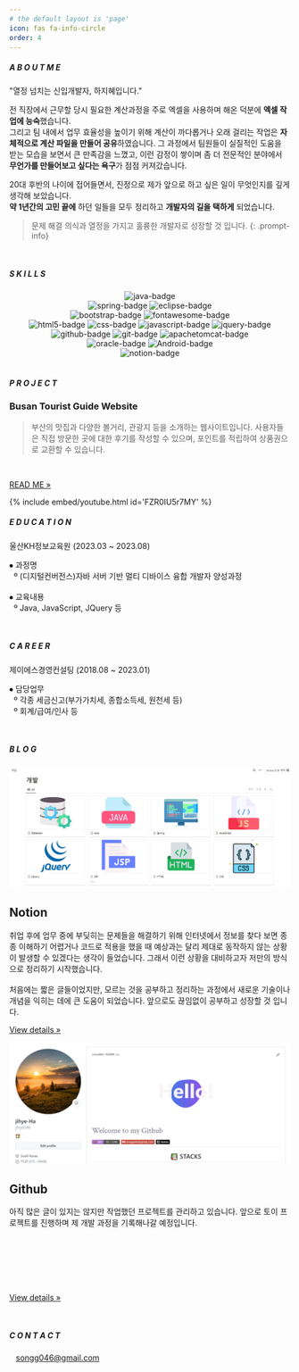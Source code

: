 ```yaml
---
# the default layout is 'page'
icon: fas fa-info-circle
order: 4
---
```


<!--ABOUT ME-->
##### A B O U T   M E

<p class="iceJaram-Rg">"열정 넘치는 신입개발자, 하지혜입니다."</p>

전 직장에서 근무할 당시 필요한 계산과정을 주로 엑셀을 사용하며 해온 덕분에 **엑셀 작업에 능숙**했습니다.    
그리고 팀 내에서 업무 효율성을 높이기 위해 계산이 까다롭거나 오래 걸리는 작업은 **자체적으로 계산 파일을 만들어 공유**하였습니다. 그 과정에서 팀원들이 실질적인 도움을 받는 모습을 보면서 큰 만족감을 느꼈고, 이런 감정이 쌓이며 좀 더 전문적인 분야에서 **무언가를 만들어보고 싶다는 욕구**가 점점 커져갔습니다.

20대 후반의 나이에 접어들면서, 진정으로 제가 앞으로 하고 싶은 일이 무엇인지를 깊게 생각해 보았습니다.   
**약 1년간의 고민 끝에** 하던 일들을 모두 정리하고 **개발자의 길을 택하게** 되었습니다.

> 문제 해결 의식과 열정을 가지고 훌륭한 개발자로 성장할 것 입니다.
{: .prompt-info}
<br>


<!--SKILLS-->
##### S K I L L S
<div align=center> 
  <img src="https://img.shields.io/badge/java-007396?style=for-the-badge&logo=java&logoColor=white" alt="java-badge"> 
  <br>
   
  <img src="https://img.shields.io/badge/spring-6DB33F?style=for-the-badge&logo=spring&logoColor=white" alt="spring-badge"> 
  <img src="https://img.shields.io/badge/Eclipseide-2C2255?style=for-the-badge&logo=Eclipseide&logoColor=2C2255&color=FFBB00" alt="eclipse-badge">    
  <br>
  
  <img src="https://img.shields.io/badge/bootstrap-7952B3?style=for-the-badge&logo=bootstrap&logoColor=white" alt="bootstrap-badge">
  <img src="https://img.shields.io/badge/fontawesome-339AF0?style=for-the-badge&logo=fontawesome&logoColor=white" alt="fontawesome-badge">
  <br>
  <img src="https://img.shields.io/badge/html5-E34F26?style=for-the-badge&logo=html5&logoColor=white" alt="html5-badge"> 
  <img src="https://img.shields.io/badge/css-1572B6?style=for-the-badge&logo=css3&logoColor=white" alt="css-badge"> 
  <img src="https://img.shields.io/badge/javascript-F7DF1E?style=for-the-badge&logo=javascript&logoColor=black" alt="javascript-badge"> 
  <img src="https://img.shields.io/badge/jquery-0769AD?style=for-the-badge&logo=jquery&logoColor=white" alt="jquery-badge">
  <br>
  
  <img src="https://img.shields.io/badge/github-181717?style=for-the-badge&logo=github&logoColor=white" alt="github-badge">
  <img src="https://img.shields.io/badge/git-F05032?style=for-the-badge&logo=git&logoColor=white" alt="git-badge">
  <img src="https://img.shields.io/badge/apache tomcat-F8DC75?style=for-the-badge&logo=apachetomcat&logoColor=white" alt="apachetomcat-badge">
  <br>

  <img src="https://img.shields.io/badge/oracle-F80000?style=for-the-badge&logo=oracle&logoColor=white" alt="oracle-badge">
  <img src="https://img.shields.io/badge/Android-34A853?style=for-the-badge&logo=Android&logoColor=white" alt="Android-badge">
  <br>  
  <img src="https://img.shields.io/badge/notion-000000?style=for-the-badge&logo=Notion&logoColor=white" alt="notion-badge">
  <br>
</div>
<br>


<!--PROJECT-->
##### P R O J E C T

### Busan Tourist Guide Website
> 부산의 맛집과 다양한 볼거리, 관광지 등을 소개하는 웹사이트입니다. 사용자들은 직접
> 방문한 곳에 대한 후기를 작성할 수 있으며, 포인트를 적립하여 상품권으로 교환할 수 있습니다.

<br>

<p>
  <a class="btn" href="https://github.com/jihye046/teampro">READ ME »</a>
</p>  
{% include embed/youtube.html id='FZR0IU5r7MY' %}
<br>


<!--EDUCATION-->
##### E D U C A T I O N

<div class= "about-Edu-Title-Div">
  <p class="about-Edu-Title-P">
    울산KH정보교육원 (2023.03 ~ 2023.08)
  </p>
</div>
<div class="about-Edu-Content-Div">
  <p class="about-Edu-Content-P">
     ⦁ 과정명 <br>
    &nbsp; º (디지털컨버전스)자바 서버 기반 멀티 디바이스 융합 개발자 양성과정 <br><br>
     ⦁ 교육내용 <br>
    &nbsp; º Java, JavaScript, JQuery 등
  </p>
</div>
<br>


<!--CAREER-->
##### C A R E E R
<div class= "about-Edu-Title-Div">
  <p class="about-Edu-Title-P">
    제이에스경영컨설팅 (2018.08 ~ 2023.01)
  </p>
</div>
<div class="about-Edu-Content-Div">
  <p class="about-Edu-Content-P">
     ⦁ 담당업무 <br>
    &nbsp; º 각종 세금신고(부가가치세, 종합소득세, 원천세 등) <br>
    &nbsp; º 회계/급여/인사 등 <br>
  </p>
</div>
<br>


<!--BLOG-->
##### B L O G

<div class="container-fluid">
	<div class="row">
		<div class="col-md-6">
      <a href="https://wisdomdev.notion.site/a206cbe8d1b84744a7d86d2b5d735031?v=135c6a8d75444d09a386cbe0dd564566&pvs=4">
			  <img alt="Notion" src="/assets/img/Notion.png" />
      </a>
			<h2>Notion</h2>
			<p style="font-size: 14px;">
				취업 후에 업무 중에 부딪히는 문제들을 해결하기 위해 인터넷에서 정보를 찾다 보면 종종 이해하기 어렵거나 코드로 적용을 했을 때 예상과는 달리 제대로 동작하지 않는 상황이 발생할 수 있겠다는 생각이 들었습니다. 그래서 이런 상황을 대비하고자 저만의 방식으로 정리하기 시작했습니다.
        <br><br>
        처음에는 짧은 글들이었지만, 모르는 것을 공부하고 정리하는 과정에서 새로운 기술이나 개념을 익히는 데에 큰 도움이 되었습니다. 앞으로도 끊임없이 공부하고 성장할 것 입니다.
      </p>
			<p>
				<a class="btn" href="https://wisdomdev.notion.site/a206cbe8d1b84744a7d86d2b5d735031?v=135c6a8d75444d09a386cbe0dd564566&pvs=4">
          View details »
        </a>
			</p>
		</div>
		<div class="col-md-6">
      <a href="https://github.com/jihye046">
			  <img alt="Github" src="/assets/img/Github.png" />
      </a>
			<h2>
				Github
			</h2>
			<p style="font-size: 14px;">
        아직 많은 글이 있지는 않지만 작업했던 프로젝트를 관리하고 있습니다. 앞으로 토이 프로젝트를 진행하며 제 개발 과정을 기록해나갈 예정입니다.
        <br><br><br><br><br><br><br>
			</p>
			<p>
				<a class="btn" href="https://github.com/jihye046">
          View details »
        </a>
			</p>
		</div>
	</div>
</div>
<br>


<!--CONTACT-->
##### C O N T A C T

<i class="fa-solid fa-envelope" style="color: #706666;"></i>&nbsp;&nbsp; songg046@gmail.com
<br>



